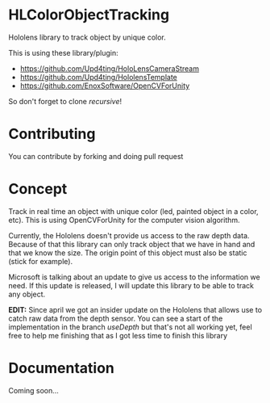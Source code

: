 # HLColorObjectTracking
Hololens library to track object by unique color. 

This is using these library/plugin:

-	https://github.com/Upd4ting/HoloLensCameraStream
-	https://github.com/Upd4ting/HololensTemplate
-	https://github.com/EnoxSoftware/OpenCVForUnity

So don't forget to clone *recursive*!

# Contributing

You can contribute by forking and doing pull request

# Concept 

Track in real time an object with unique color (led, painted object in a color, etc).
This is using OpenCVForUnity for the computer vision algorithm.

Currently, the Hololens doesn't provide us access to the raw depth data.
Because of that this library can only track object that we have in hand and that we know the size. 
The origin point of this object must also be static (stick for example).

Microsoft is talking about an update to give us access to the information we need.
If this update is released, I will update this library to be able to track any object.

**EDIT:** Since april we got an insider update on the Hololens that allows use to catch raw data from the depth sensor. You can see a start of the implementation in the branch *useDepth* but that's not all working yet, feel free to help me finishing that as I got less time to finish this library

# Documentation

Coming soon...
